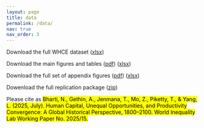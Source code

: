 ```yaml
---
layout: page
title: data
permalink: /data/
nav: true
nav_order: 3
---
```


Download the full WHCE dataset ([xlsx](/assets/xlsx/Bhartietal2025WHCEFinalSeries.xlsx))

Download the main figures and tables ([pdf](/assets/pdf/Bhartietal2025MainFiguresTables_Combined.pdf)) ([xlsx](/assets/xlsx/Bhartietal2025.xlsx))

Download the full set of appendix figures ([pdf](/assets/pdf/Bhartietal2025Appendix.pdf)) ([xlsx](/assets/xlsx/Bhartietal2025Appendix.xlsx))

Dowenload the full replication package ([zip](/assets/zip/Bhartietal2025.zip))

Please cite as <mark>Bharti, N., Gethin, A., Jenmana, T., Mo, Z., Piketty, T., & Yang, L. (2025, July). Human Capital, Unequal Opportunities, and Productivity Convergence: A Global Historical Perspective, 1800–2100. World Inequality Lab Working Paper No. 2025/15.</mark>
